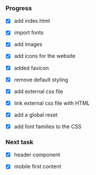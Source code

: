### Progress 

- [x] add index.html
- [x] import fonts
- [x] add images
- [x] add icons for the website
- [x] added favicon
- [x] remove default styling
- [x] add external css file
- [x] link external css file with HTML
- [x] add a global reset
- [x] add font families to the CSS


### Next task

- [x] header component
- [x] mobile first content

